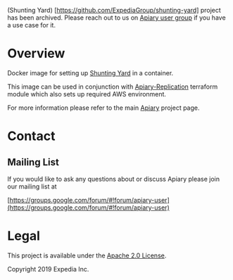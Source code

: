 (Shunting Yard) [https://github.com/ExpediaGroup/shunting-yard] project has been archived. Please reach out to us on [Apiary user group](https://github.com/ExpediaGroup/apiary#contact) if you have a use case for it.

# Overview

Docker image for setting up [Shunting Yard](https://github.com/HotelsDotCom/shunting-yard) in a container.

This image can be used in conjunction with [Apiary-Replication](https://github.com/HotelsDotCom/apiary-replication) terraform module which also sets up required AWS environment.

For more information please refer to the main [Apiary](https://github.com/ExpediaInc/apiary) project page.

# Contact

## Mailing List
If you would like to ask any questions about or discuss Apiary please join our mailing list at

  [https://groups.google.com/forum/#!forum/apiary-user](https://groups.google.com/forum/#!forum/apiary-user)

# Legal
This project is available under the [Apache 2.0 License](http://www.apache.org/licenses/LICENSE-2.0.html).

Copyright 2019 Expedia Inc.
